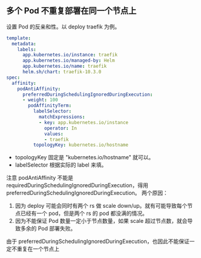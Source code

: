 ## 多个 Pod 不重复部署在同一个节点上

设置 Pod 的反亲和性。以 deploy traefik 为例。

```yaml
template:
  metadata:
    labels:
      app.kubernetes.io/instance: traefik
      app.kubernetes.io/managed-by: Helm
      app.kubernetes.io/name: traefik
      helm.sh/chart: traefik-10.3.0
spec:
  affinity:
    podAntiAffinity:
      preferredDuringSchedulingIgnoredDuringExecution:
      - weight: 100
        podAffinityTerm:
          labelSelector:
            matchExpressions:
            - key: app.kubernetes.io/instance
              operator: In
              values:
              - traefik
          topologyKey: kubernetes.io/hostname
```

- topologyKey 固定是 "kubernetes.io/hostname" 就可以。
- labelSelector 根据实际的 label 来填。

注意 podAntiAffinity 不能是 requiredDuringSchedulingIgnoredDuringExecution，得用 preferredDuringSchedulingIgnoredDuringExecution。
两个原因：

1. 因为 deploy 可能会同时有两个 rs 做 scale down/up。就有可能导致每个节点已经有一个 pod，但是两个 rs 的 pod 都没满的情况。
2. 因为不能保证 Pod 数量一定小于节点数量，如果 scale 超过节点数，就会导致多余的 Pod 部署失败。

由于 preferredDuringSchedulingIgnoredDuringExecution，也因此不能保证一定不重复在一个节点上

